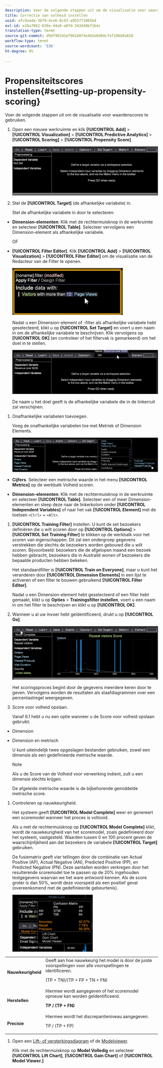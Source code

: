 ```yaml
---
description: Voer de volgende stappen uit om de visualisatie voor waardenscores te gebruiken.
title: Correctie van volheid instellen
uuid: afc9aada-3bf9-4ce6-8c43-a955771065b4
exl-id: e16a7062-636e-44a9-a07d-343d48bf1b4c
translation-type: tm+mt
source-git-commit: d9df90242ef96188f4e4b5e6d04cfef196b0a628
workflow-type: tm+mt
source-wordcount: '536'
ht-degree: 0%

---
```


# Propensiteitscores instellen{#setting-up-propensity-scoring}

Voer de volgende stappen uit om de visualisatie voor waardenscores te gebruiken.

1. Open een nieuwe werkruimte en klik **[!UICONTROL Add]** > **[!UICONTROL Visualization]** > **[!UICONTROL Predictive Analytics]** > **[!UICONTROL Scoring]** > **[!UICONTROL Propensity Score]**.

   ![](assets/propensity_visualization.png)

1. Stel de **[!UICONTROL Target]** (de afhankelijke variabele) in.

   Stel de afhankelijke variabele in door te selecteren:

* **Dimension-elementen**: Klik met de rechtermuisknop in de werkruimte en selecteer  **[!UICONTROL Table]**. Selecteer vervolgens een Dimension-element als afhankelijke variabele.

   OF

* **[!UICONTROL Filter Editor]**. Klik **[!UICONTROL Add]** > **[!UICONTROL Visualization]** > **[!UICONTROL Filter Editor]** om de visualisatie van de Redacteur van de Filter te openen.

   ![](assets/propensity_visualization_filter_editor.png)

   Nadat u een Dimension-element of -filter als afhankelijke variabele hebt geselecteerd, klikt u op **[!UICONTROL Set Target]** en voert u een naam in om de afhankelijke variabele te beschrijven. Klik vervolgens op **[!UICONTROL OK]** (en controleer of het filtervak is gemarkeerd) om het doel in te stellen.

   ![](assets/propensity_visualization_setTarget.png)

   De naam u het doel geeft is de afhankelijke variabele die in de linkerruit zal verschijnen.
1. Onafhankelijke variabelen toevoegen.

   Voeg de onafhankelijke variabelen toe met Metriek of Dimension Elements.

   ![](assets/propensity_visualization_metrics.png)

* **Cijfers**. Selecteer een metrische waarde in het menu **[!UICONTROL Metrics]** op de werkbalk Volheid scoren.

* **Dimension-elementen**: Klik met de rechtermuisknop in de werkruimte en selecteer  **[!UICONTROL Table]**. Selecteer een of meer Dimension-elementen en sleep deze naar de linkerkolom onder **[!UICONTROL Independent Variables]** of naar het vak **[!UICONTROL Element]** met de toetsen `<Ctrl>` + `<Alt>`.

1. **[!UICONTROL Training Filter]** instellen. U kunt de set bezoekers definiëren die u wilt scoren door op **[!UICONTROL Options]** > **[!UICONTROL Set Training Filter]** te klikken op de werkbalk voor het scoren van eigenschappen. Dit zal een ondergroep gegevens verstrekken die slechts de bezoekers worden gebouwd die u wilt scoren. Bijvoorbeeld: bezoekers die de afgelopen maand een bezoek hebben gebracht, bezoekers die in Australië wonen of bezoekers die bepaalde producten hebben bekeken.

   Het standaardfilter is **[!UICONTROL Train on Everyone]**, maar u kunt het veranderen door **[!UICONTROL Dimension Elements]** in een lijst te activeren of een filter te bouwen gebruikend **[!UICONTROL Filter Editor]**.

   Nadat u een Dimension-element hebt geselecteerd of een filter hebt gemaakt, klikt u op **Opties** > **Trainingsfilter instellen**, voert u een naam in om het filter te beschrijven en klikt u op **[!UICONTROL OK]**.
1. Wanneer u al uw invoer hebt geïdentificeerd, drukt u op **[!UICONTROL Go]**.

   ![](assets/propensity_visualization_GO.png)

   Het scoringsproces begint door de gegevens meerdere keren door te geven. Vervolgens worden de resultaten als staafdiagrammen over een percentastregel weergegeven.
1. Score voor volheid opslaan.

   Vanaf 6.1 hebt u nu een optie wanneer u de Score voor volheid opslaan gebruikt:

* Dimension
* Dimension en metrisch

   U kunt uiteindelijk twee opgeslagen bestanden gebruiken, zowel een dimensie als een gedefinieerde metrische waarde.

   >[!NOTE]
   >
   >Als u de Score van de Volheid voor verwerking indient, zult u een dimensie slechts krijgen.

   De afgeleide metrische waarde is de bijbehorende gemiddelde metrische score.
1. Controleren op nauwkeurigheid.

   Het systeem geeft **[!UICONTROL Model Complete]** weer en genereert een scoremodel wanneer het proces is voltooid.

   Als u met de rechtermuisknop op **[!UICONTROL Model Complete]** klikt, wordt de nauwkeurigheid van het scoremodel, zoals gedefinieerd door het systeem, vastgesteld. Waarden tussen 0 en 100 procent geven de waarschijnlijkheid aan dat bezoekers de variabele **[!UICONTROL Target]** gebruiken.

   De fusiematrix geeft vier tellingen door de combinatie van Actual Positive (AP), Actual Negative (AN), Predicted Positive (PP), en Predicted Negative (PN). Deze aantallen worden verkregen door het resulterende scoremodel toe te passen op de 20% ingehouden testgegevens waarvan we het ware antwoord kennen. Als de score groter is dan 50%, wordt deze voorspeld als een positief geval (overeenkomend met de gedefinieerde gebeurtenis).

   ![](assets/propensity_lift_gain_1.png)

<table id="table_154BDD6D294C4ED1B8C15EC33B74B199"> 
 <tbody> 
  <tr> 
   <td colname="col1"><b> Nauwkeurigheid</b> </td> 
   <td colname="col2"> Geeft aan hoe nauwkeurig het model is door de juiste voorspellingen voor alle voorspellingen te identificeren. <p>(TP + TN)/(TP + FP + TN + FN) </p> </td> 
  </tr> 
  <tr> 
   <td colname="col1"><b> Herstellen</b> </td> 
   <td colname="col2"> Hiermee wordt aangegeven of het scoremodel opnieuw kan worden geïdentificeerd. <p><b>TP / (TP + FN)</b> </p> </td> 
  </tr> 
  <tr> 
   <td colname="col1"><b> Precisie</b> </td> 
   <td colname="col2">Hiermee wordt het discrepantieniveau aangegeven. <p>TP / (TP + FP) </p> </td> 
  </tr> 
 </tbody> 
</table>

1. Open een [Lift- of versterkingsdiagram](../../../../home/c-get-started/c-analysis-vis/c-visitor-propensity/c-propensity-gain-lift-chart.md#concept-0d049f6baf534f7fb97f271843ba6c4a) of de [Modelviewer](../../../../home/c-get-started/c-analysis-vis/c-visitor-propensity/c-propensity-model-viewer.md#concept-9f2593a8218140b7bd132a4c74e159f9).

   Klik met de rechtermuisknop op **Model Volledig** en selecteer **[!UICONTROL Lift Chart]**, **[!UICONTROL Gain Chart]** of **[!UICONTROL Model Viewer.]**
